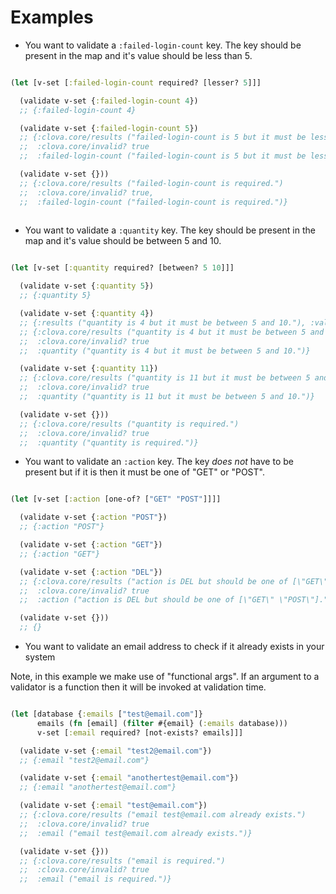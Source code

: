 # Examples

* You want to validate a `:failed-login-count` key. The key should be present in
the map and it's value should be less than 5.

```clojure

(let [v-set [:failed-login-count required? [lesser? 5]]]

  (validate v-set {:failed-login-count 4})
  ;; {:failed-login-count 4}

  (validate v-set {:failed-login-count 5})
  ;; {:clova.core/results ("failed-login-count is 5 but it must be less than 5.")
  ;;  :clova.core/invalid? true 
  ;;  :failed-login-count ("failed-login-count is 5 but it must be less than 5.")}

  (validate v-set {}))
  ;; {:clova.core/results ("failed-login-count is required.")
  ;;  :clova.core/invalid? true,
  ;;  :failed-login-count ("failed-login-count is required.")}
 
```

* You want to validate a `:quantity` key. The key should be present in the map and
it's value should be between 5 and 10.

```clojure

(let [v-set [:quantity required? [between? 5 10]]]

  (validate v-set {:quantity 5})
  ;; {:quantity 5}

  (validate v-set {:quantity 4})
  ;; {:results ("quantity is 4 but it must be between 5 and 10."), :valid? false}
  ;; {:clova.core/results ("quantity is 4 but it must be between 5 and 10.") 
  ;;  :clova.core/invalid? true 
  ;;  :quantity ("quantity is 4 but it must be between 5 and 10.")}

  (validate v-set {:quantity 11})
  ;; {:clova.core/results ("quantity is 11 but it must be between 5 and 10.") 
  ;;  :clova.core/invalid? true 
  ;;  :quantity ("quantity is 11 but it must be between 5 and 10.")}

  (validate v-set {}))
  ;; {:clova.core/results ("quantity is required.")
  ;;  :clova.core/invalid? true
  ;;  :quantity ("quantity is required.")}

```

* You want to validate an `:action` key. The key *does not* have to be present
but if it is then it must be one of "GET" or "POST".

```clojure

(let [v-set [:action [one-of? ["GET" "POST"]]]]

  (validate v-set {:action "POST"})
  ;; {:action "POST"}

  (validate v-set {:action "GET"})
  ;; {:action "GET"}

  (validate v-set {:action "DEL"})
  ;; {:clova.core/results ("action is DEL but should be one of [\"GET\" \"POST\"].") 
  ;;  :clova.core/invalid? true 
  ;;  :action ("action is DEL but should be one of [\"GET\" \"POST\"].")}

  (validate v-set {}))
  ;; {}

```

* You want to validate an email address to check if it already exists in your system

Note, in this example we make use of "functional args". If an argument to a validator is
a function then it will be invoked at validation time.

```clojure

(let [database {:emails ["test@email.com"]}
      emails (fn [email] (filter #{email} (:emails database)))
      v-set [:email required? [not-exists? emails]]]

  (validate v-set {:email "test2@email.com"})
  ;; {:email "test2@email.com"}

  (validate v-set {:email "anothertest@email.com"})
  ;; {:email "anothertest@email.com"}

  (validate v-set {:email "test@email.com"})
  ;; {:clova.core/results ("email test@email.com already exists.")
  ;;  :clova.core/invalid? true 
  ;;  :email ("email test@email.com already exists.")}

  (validate v-set {}))
  ;; {:clova.core/results ("email is required.") 
  ;;  :clova.core/invalid? true 
  ;;  :email ("email is required.")}

```
